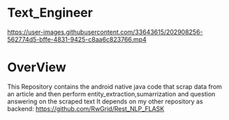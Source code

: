# Text_Engineer



https://user-images.githubusercontent.com/33643615/202908256-562774d5-bffe-4831-9425-c8aa6c823766.mp4

<h1>OverView</h1>

This Repository contains the android native java code that scrap data from an article and then perform entity_extraction,sumarrization and question answering on the scraped text
It depends on my other repository as backend:
https://github.com/RwGrid/Rest_NLP_FLASK
